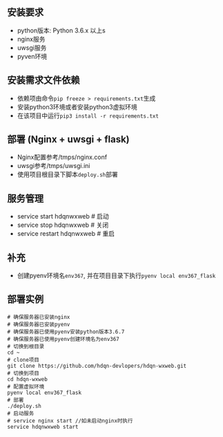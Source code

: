 ## 安装要求
- python版本: Python 3.6.x 以上s
- nginx服务
- uwsgi服务
- pyven环境

## 安装需求文件依赖
- 依赖项由命令`pip freeze > requirements.txt`生成
- 安装python3环境或者安装python3虚拟环境
- 在该项目中运行`pip3 install -r requirements.txt`

## 部署 (Nginx + uwsgi + flask)
- Nginx配置参考/tmps/nginx.conf
- uwsgi参考/tmps/uwsgi.ini
- 使用项目根目录下脚本`deploy.sh`部署

## 服务管理
- service start hdqnwxweb   # 启动
- service stop hdqnwxweb    # 关闭
- service restart hdqnwxweb # 重启

## 补充
- 创建pyenv环境名`env367`, 并在项目目录下执行`pyenv local env367_flask`

## 部署实例
```
# 确保服务器已安装nginx
# 确保服务器已安装pyenv
# 确保服务器已使用pyenv安装python版本3.6.7
# 确保服务器已使用pyenv创建环境名为env367
# 切换到根目录
cd ~
# clone项目
git clone https://github.com/hdqn-devlopers/hdqn-wxweb.git
# 切换到项目
cd hdqn-wxweb
# 配置虚拟环境
pyenv local env367_flask
# 部署
./deploy.sh
# 启动服务
# service nginx start //如未启动nginx时执行
service hdqnwxweb start
```